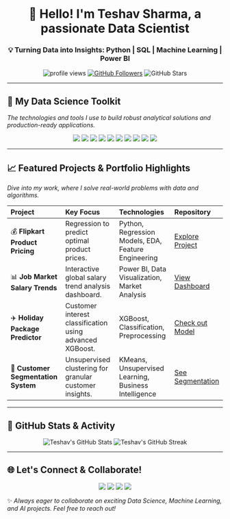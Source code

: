 <h1 align="center">👋 Hello! I'm Teshav Sharma, a passionate Data Scientist</h1>
<h3 align="center">💡 Turning Data into Insights: Python | SQL | Machine Learning | Power BI</h3>

<p align="center">
  <img src="https://komarev.com/ghpvc/?username=mynteshav&label=Profile%20Views&color=blue&style=flat-square" alt="profile views" /> 
  <a href="https://github.com/mynteshav?tab=followers"><img src="https://img.shields.io/github/followers/mynteshav?label=Followers&style=social&icon=github" alt="GitHub Followers"></a>
  <img src="https://img.shields.io/github/stars/mynteshav?style=social" alt="GitHub Stars">
</p>

---

## 🚀 My Data Science Toolkit  
*The technologies and tools I use to build robust analytical solutions and production-ready applications.*

<p align="center">
  <img src="https://img.shields.io/badge/Python-3776AB?style=for-the-badge&logo=python&logoColor=white"/>
  <img src="https://img.shields.io/badge/SQL-4479A1?style=for-the-badge&logo=postgresql&logoColor=white"/>
  <img src="https://img.shields.io/badge/Machine%20Learning-FF6F00?style=for-the-badge&logo=scikitlearn&logoColor=white"/>
  <img src="https://img.shields.io/badge/Deep%20Learning-FF6F00?style=for-the-badge&logo=pytorch&logoColor=white"/>
  <img src="https://img.shields.io/badge/NLP-5D3FD3?style=for-the-badge&logo=npl&logoColor=white"/>
  <img src="https://img.shields.io/badge/Flask-000000?style=for-the-badge&logo=flask&logoColor=white"/>
  <img src="https://img.shields.io/badge/Power%20BI-F2C811?style=for-the-badge&logo=powerbi&logoColor=black"/>
  <img src="https://img.shields.io/badge/TensorFlow-FF6F00?style=for-the-badge&logo=tensorflow&logoColor=white"/>
  <img src="https://img.shields.io/badge/scikit--learn-F7931E?style=for-the-badge&logo=scikit-learn&logoColor=white"/>
  <img src="https://img.shields.io/badge/Git-F05032?style=for-the-badge&logo=git&logoColor=white"/>
</p>

---

## 📈 Featured Projects & Portfolio Highlights  
*Dive into my work, where I solve real-world problems with data and algorithms.*

| Project | Key Focus | Technologies | Repository |
| :--- | :--- | :--- | :--- |
| 💰 **Flipkart Product Pricing** | Regression to predict optimal product prices. | Python, Regression Models, EDA, Feature Engineering | [Explore Project](https://github.com/mynteshav/Flipkart-product-pricing/blob/main/flipkart-product-pricing-strategy-using-regression.ipynb) |
| 📊 **Job Market Salary Trends** | Interactive global salary trend analysis dashboard. | Power BI, Data Visualization, Market Analysis | [View Dashboard](https://app.powerbi.com/groups/me/reports/7825df4f-44c8-4872-b16c-084baffc8214/35bff6636166b96ad8bb?experience=power-bi) |
| ✈️ **Holiday Package Predictor** | Customer interest classification using advanced XGBoost. | XGBoost, Classification, Preprocessing | [Check out Model](https://github.com/mynteshav/Predict-Holiday-Package-Using-XGBoost/blob/main/predict-holiday-package-using-xgboost-model.ipynb) |
| 👥 **Customer Segmentation System** | Unsupervised clustering for granular customer insights. | KMeans, Unsupervised Learning, Business Intelligence | [See Segmentation](https://github.com/mynteshav/CodeClause_Customer_Segmentation_system2.ipynb/blob/main/CodeClause_Customer_Segmentation_system.ipynb) |

---

## 📌 GitHub Stats & Activity  

<p align="center">
  <img src="https://github-readme-stats.vercel.app/api?username=mynteshav&show_icons=true&theme=tokyonight&hide_border=true&count_private=true" alt="Teshav's GitHub Stats" />
  <img src="https://github-readme-streak-stats.herokuapp.com/?user=mynteshav&theme=tokyonight&hide_border=true" alt="Teshav's GitHub Streak" />
</p>

---

## 🌐 Let's Connect & Collaborate!  

<p align="center">
  <a href="https://mynteshav.github.io/teshavsharma/"><img src="https://img.shields.io/badge/🌐%20Portfolio-1F3F4F?style=for-the-badge&logo=netlify" /></a>
  <a href="https://www.linkedin.com/in/teshav-sharma-3793a7242/"><img src="https://img.shields.io/badge/💼%20LinkedIn-0077B5?style=for-the-badge&logo=linkedin&logoColor=white"/></a>
  <a href="mailto:teshavsharma74@gmail.com"><img src="https://img.shields.io/badge/📧%20Email%20Me-D14836?style=for-the-badge&logo=gmail&logoColor=white"/></a>
  <a href="https://github.com/mynteshav?tab=repositories"><img src="https://img.shields.io/badge/📂%20All%20Repos-24292E?style=for-the-badge&logo=github&logoColor=white" /></a>
</p>

✨ *Always eager to collaborate on exciting Data Science, Machine Learning, and AI projects. Feel free to reach out!*
